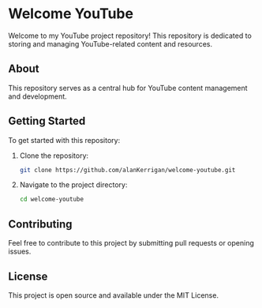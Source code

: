 # Welcome YouTube

Welcome to my YouTube project repository! This repository is dedicated to storing and managing YouTube-related content and resources.

## About

This repository serves as a central hub for YouTube content management and development.

## Getting Started

To get started with this repository:

1. Clone the repository:
   ```bash
   git clone https://github.com/alanKerrigan/welcome-youtube.git
   ```
2. Navigate to the project directory:
   ```bash
   cd welcome-youtube
   ```

## Contributing

Feel free to contribute to this project by submitting pull requests or opening issues.

## License

This project is open source and available under the MIT License.